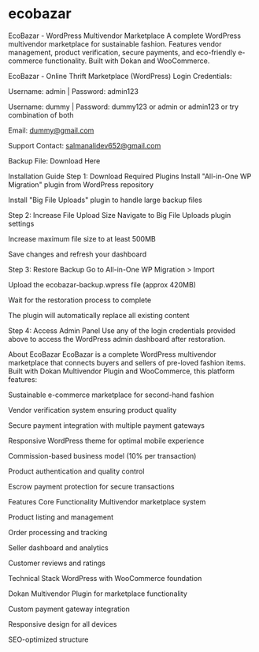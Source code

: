 # ecobazar
EcoBazar - WordPress Multivendor Marketplace  A complete WordPress multivendor marketplace for sustainable fashion. Features vendor management, product verification, secure payments, and eco-friendly e-commerce functionality. Built with Dokan and WooCommerce.

EcoBazar - Online Thrift Marketplace (WordPress)
Login Credentials:

Username: admin | Password: admin123

Username: dummy | Password: dummy123 or admin or admin123 or try combination of both

Email: dummy@gmail.com

Support Contact: salmanalidev652@gmail.com

Backup File: Download Here

Installation Guide
Step 1: Download Required Plugins
Install "All-in-One WP Migration" plugin from WordPress repository

Install "Big File Uploads" plugin to handle large backup files

Step 2: Increase File Upload Size
Navigate to Big File Uploads plugin settings

Increase maximum file size to at least 500MB

Save changes and refresh your dashboard

Step 3: Restore Backup
Go to All-in-One WP Migration > Import

Upload the ecobazar-backup.wpress file (approx 420MB)

Wait for the restoration process to complete

The plugin will automatically replace all existing content

Step 4: Access Admin Panel
Use any of the login credentials provided above to access the WordPress admin dashboard after restoration.

About EcoBazar
EcoBazar is a complete WordPress multivendor marketplace that connects buyers and sellers of pre-loved fashion items. Built with Dokan Multivendor Plugin and WooCommerce, this platform features:

Sustainable e-commerce marketplace for second-hand fashion

Vendor verification system ensuring product quality

Secure payment integration with multiple payment gateways

Responsive WordPress theme for optimal mobile experience

Commission-based business model (10% per transaction)

Product authentication and quality control

Escrow payment protection for secure transactions

Features
Core Functionality
Multivendor marketplace system

Product listing and management

Order processing and tracking

Seller dashboard and analytics

Customer reviews and ratings

Technical Stack
WordPress with WooCommerce foundation

Dokan Multivendor Plugin for marketplace functionality

Custom payment gateway integration

Responsive design for all devices

SEO-optimized structure
